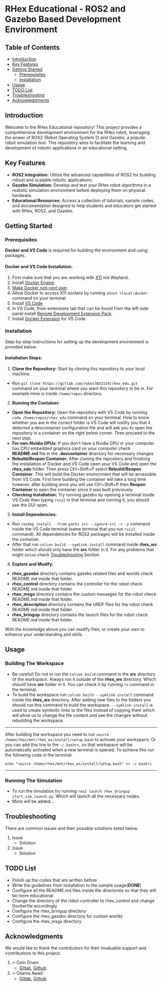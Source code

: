 # RHex Educational - ROS2 and Gazebo Based Development Environment



## Table of Contents

- [Introduction](#introduction)
- [Key Features](#key-features)
- [Getting Started](#getting-started)
  - [Prerequisites](#prerequisites)
  - [Installation](#installation)
- [Usage](#usage)
- [TODO List](#todo-list)
- [Troubleshooting](#troubleshooting)
- [Acknowledgments](#acknowledgments)


## Introduction
Welcome to the RHex Educational repository! This project provides a comprehensive development environment for the RHex robot, leveraging the power of ROS2 (Robot Operating System 2) and Gazebo, a popular robot simulation tool. This repository aims to facilitate the learning and development of robotic applications in an educational setting.


## Key Features
- **ROS2 Integration:** Utilize the advanced capabilities of ROS2 for building robust and scalable robotic applications.
- **Gazebo Simulation:** Develop and test your RHex robot algorithms in a realistic simulation environment before deploying them on physical hardware.
- **Educational Resources:** Access a collection of tutorials, sample codes, and documentation designed to help students and educators get started with RHex, ROS2, and Gazebo.


## Getting Started

### Prerequisites
**Docker and VS Code** is required for building the environment and using packages.
#### Docker and VS Code Installation:
1. First make sure that you are working with [X11](https://beebom.com/how-switch-between-wayland-xorg-ubuntu/) not Wayland. 
2. Install [Docker Engine](https://docs.docker.com/engine/install/).
3. [Make Docker non-root user](https://docs.docker.com/engine/install/linux-postinstall/#manage-docker-as-a-non-root-user). 
4. Allow Docker to access X11 sockets by running `xhost +local:docker` command on your terminal
5. Install [VS Code](https://code.visualstudio.com/).
6. In VS Code, from extensions tab that can be found from the left-side panel install [Remote Development Extension Pack](https://marketplace.visualstudio.com/items?itemName=ms-vscode-remote.vscode-remote-extensionpack).
7. Install [Docker Extension](https://marketplace.visualstudio.com/items?itemName=ms-azuretools.vscode-docker) for VS Code. 


### Installation
Step-by-step instructions for setting up the development environment is provided below:
#### **Installation Steps:**
1. **Clone the Repository:** Start by cloning this repository to your local machine.
- Run `git clone https://gitlab.com/robot3852119/rhex_edu.git` command on your terminal where you want this repository to be in. For example mine is inside `/home/repos` directory.
2. **Running the Container:**
- **Open the Repository:** Open the repository with VS Code by running `code /home/repos/rhex_edu` command on your terminal. How to know whether you are in the correct folder is VS Code will notifiy you that it detected a devcontainer configuration file and will ask you to open the repository in a container on the right below corner. Then proceed to the next step.
- **For non-Nvidia GPUs:** If you don't have a Nvidia GPU or your computer has CPU embedded graphics card on your computer check **README.md** file in the **.devcontainer** directory for necessary changes.
- **Rebuild/Reopen Container:** After cloning the repository and finishing the installation of Docker and VS Code open your VS Code and open the ***rhex_edu*** folder. Then press Ctrl+Shift+P select **Rebuild/Reopen Container**. This will build the Docker environment that will be accessible from VS Code. First time building the container will take a long time however, after building once you will use Ctrl+Shift+P then **Reopen Container** to open the container since it was built previously. 
- **Checking Installation:** Try running gazebo by opening a terminal inside VS Code then typing `rviz2` in that terminal and running it, you should see the GUI open.
3. **Install Dependencies:** 
- Run `rosdep install --from-paths src --ignore-src -r -y` command inside the VS Code terminal (same terminal that you run `rviz2` command). All dependencies for ROS2 packages will be installed inside the container.
- After that run `colcon build --symlink-install` command inside **rhex_ws** folder which should only have the **src** folder in it. For any problems that might occur check [Troubleshooting](#troubleshooting) Section.
4. **Explore and Modify:** 
- **rhex_gazebo** directory contains gazebo related files and worlds check README.md inside that folder.
- **rhex_control** directory contains the controller for the robot check README.md inside that folder.
- **rhex_msgs** directory contains the custom messages for the robot check README.md inside that folder.
- **rhex_description** directory contains the URDF files for the robot check README.md inside that folder.
- **rhex_bringup** directory contains the launch files for the robot check README.md inside that folder.

With the knowledge above you can modify files, or create your own to enhance your understanding and skills.


## Usage
### Building The Workspace
- Be careful! Do not to run the `colcon build` command in the **src** directory of the workspace. Always run it outside of the **rhex_ws** directory. Which should have **src** folder in it. You can check it by running `ls` command in the terminal.
- To build the workspace run `colcon build --symlink-install` command inside the **rhex_ws** directory. After adding new files to the folders you should run this command to build the workspace. `--symlink-install` is used to create symbolic links to the files instead of copying them which will allow us to change the file content and see the changes without rebuilding the workspace.
---
After building the workspace you need to run `source /home/rhex/mnt/rhex_ws/install/setup.bash` to activate your workspace. Or you can add this line to the `~/.bashrc`, so that workspace will be automatically activated when a new terminal is opened. To achieve this run the following code in the terminal:
```
echo "source /home/rhex/mnt/rhex_ws/install/setup.bash" >> ~/.bashrc
```
---

### Running The Simulation 
- To run the simulation try running `ros2 launch rhex_bringup start_sim.launch.py`. Which will launch all the necessary nodes.
- More will be added...


## Troubleshooting
There are common issues and their possible solutions listed below.

1. Issue
    - Solution
2. Issue
    - Solution


## TODO List
- Polish up the codes that are written before
- Write the guidelines from installation to the sample usage(**DONE**)
- Configure all the README.md files inside the directories so that they will be more educational
- Change the directory of the robot controller to rhex_control and change Dockerfile accordingly
- Configure the rhex_bringup directory
- Configure the rhex_gazebo directory for custom worlds
- Configure the rhex_msgs directory


## Acknowledgments
We would like to thank the contributors for their invaluable support and contributions to this project.
1.  🔥 Cem Önem
    - [Gitlab](https://gitlab.com/cemonem), [Github](https://github.com/cemonem)
2.  🔥 Osama Awad
    - [Gitlab](https://gitlab.com/usame_aw), [Github](https://github.com/usame-aw)